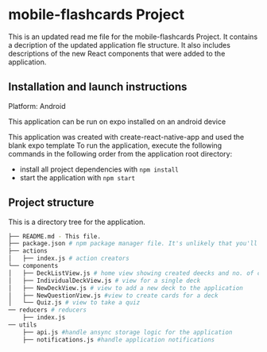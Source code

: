# mobile-flashcards Project

This is an updated read me file for the mobile-flashcards Project. It contains a decription of
the updated application fle structure. It also includes descriptions of the new React
components that were added to the application.

## Installation and launch instructions
Platform: Android

This application can be run on expo installed on an android device

This application was created with create-react-native-app and used the blank expo template
To run the application, execute the following commands in the following order
from the application root directory:

* install all project dependencies with `npm install`
* start the application with `npm start`

## Project structure

This is a directory tree for the application.

```bash
├── README.md - This file.
├── package.json # npm package manager file. It's unlikely that you'll need to modify this.
├── actions
│   ├── index.js # action creators
└── components
│   ├── DeckListView.js # home view showing created deecks and no. of cards in each deck
│   ├── IndividualDeckView.js # view for a single deck
│   ├── NewDeckView.js # view to add a new deck to the application
│   ├── NewQuestionView.js #view to create cards for a deck
│   └── Quiz.js # view to take a quiz
── reducers # reducers
    ├── index.js
── utils
    ├── api.js #handle ansync storage logic for the application
    ├── notifications.js #handle application notifications
